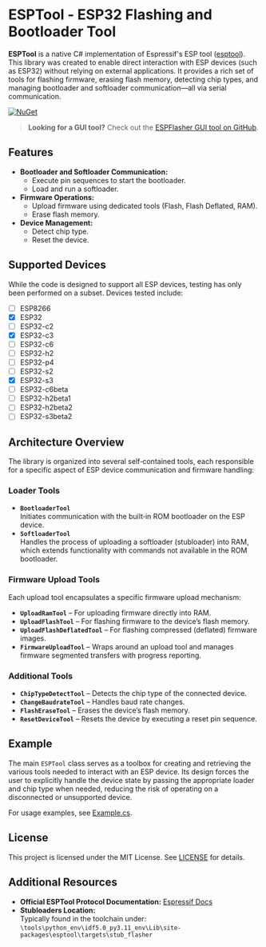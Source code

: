 ﻿# ESPTool - ESP32 Flashing and Bootloader Tool

**ESPTool** is a native C# implementation of Espressif's ESP tool ([esptool](https://github.com/espressif/esptool)). This library was created to enable direct interaction with ESP devices (such as ESP32) without relying on external applications. It provides a rich set of tools for flashing firmware, erasing flash memory, detecting chip types, and managing bootloader and softloader communication—all via serial communication.

[![NuGet](https://img.shields.io/nuget/v/ESPTool.svg)](https://www.nuget.org/packages/ESPTool)

> **Looking for a GUI tool?** Check out the [ESPFlasher GUI tool on GitHub](https://github.com/KooleControls/ESPFlasher).

## Features

- **Bootloader and Softloader Communication:**  
  - Execute pin sequences to start the bootloader.
  - Load and run a softloader.
- **Firmware Operations:**  
  - Upload firmware using dedicated tools (Flash, Flash Deflated, RAM).
  - Erase flash memory.
- **Device Management:**  
  - Detect chip type.
  - Reset the device.

## Supported Devices

While the code is designed to support all ESP devices, testing has only been performed on a subset. Devices tested include:

- [ ] ESP8266  
- [x] ESP32  
- [ ] ESP32-c2  
- [x] ESP32-c3  
- [ ] ESP32-c6  
- [ ] ESP32-h2  
- [ ] ESP32-p4  
- [ ] ESP32-s2  
- [x] ESP32-s3  
- [ ] ESP32-c6beta  
- [ ] ESP32-h2beta1  
- [ ] ESP32-h2beta2  
- [ ] ESP32-s3beta2  

## Architecture Overview

The library is organized into several self‑contained tools, each responsible for a specific aspect of ESP device communication and firmware handling:

### Loader Tools

- **`BootloaderTool`**  
  Initiates communication with the built‑in ROM bootloader on the ESP device.
- **`SoftloaderTool`**  
  Handles the process of uploading a softloader (stubloader) into RAM, which extends functionality with commands not available in the ROM bootloader.

### Firmware Upload Tools

Each upload tool encapsulates a specific firmware upload mechanism:
- **`UploadRamTool`** – For uploading firmware directly into RAM.
- **`UploadFlashTool`** – For flashing firmware to the device’s flash memory.
- **`UploadFlashDeflatedTool`** – For flashing compressed (deflated) firmware images.
- **`FirmwareUploadTool`** – Wraps around an upload tool and manages firmware segmented transfers with progress reporting.

### Additional Tools

- **`ChipTypeDetectTool`** – Detects the chip type of the connected device.
- **`ChangeBaudrateTool`** – Handles baud rate changes.
- **`FlashEraseTool`** – Erases the device’s flash memory.
- **`ResetDeviceTool`** – Resets the device by executing a reset pin sequence.

## Example

The main `ESPTool` class serves as a toolbox for creating and retrieving the various tools needed to interact with an ESP device. Its design forces the user to explicitly handle the device state by passing the appropriate loader and chip type when needed, reducing the risk of operating on a disconnected or unsupported device.

For usage examples, see [Example.cs](./ESPTool/Example.cs).

## License

This project is licensed under the MIT License. See [LICENSE](./LICENSE) for details.

## Additional Resources

- **Official ESPTool Protocol Documentation:** [Espressif Docs](https://docs.espressif.com/projects/esptool/en/latest/esp32/advanced-topics/serial-protocol.html)
- **Stubloaders Location:**  
  Typically found in the toolchain under:  
  `\tools\python_env\idf5.0_py3.11_env\Lib\site-packages\esptool\targets\stub_flasher`

